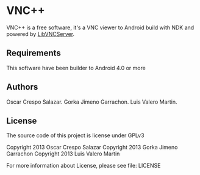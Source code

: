 VNC++
=====

VNC++ is a free software, it's a VNC viewer to Android build with NDK and powered by [LibVNCServer][1].

Requirements
------------

This software have been builder to Android 4.0 or more

Authors
-------

Oscar Crespo Salazar.
Gorka Jimeno Garrachon.
Luis Valero Martin.

License
-------

The source code of this project is license under GPLv3

Copyright 2013 Oscar Crespo Salazar
Copyright 2013 Gorka Jimeno Garrachon
Copyright 2013 Luis Valero Martin

For more information about License, please see file: LICENSE




[1]: http://libvncserver.sourceforge.net/
